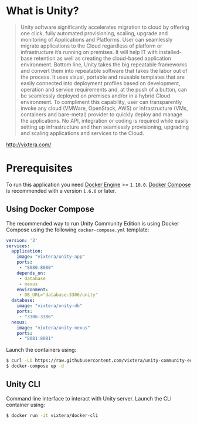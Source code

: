 # What is Unity?

> Unity software significantly accelerates migration to cloud by offering one click, fully automated provisioning, scaling, upgrade and monitoring of Applications and Platforms. User can seamlessly migrate applications to the Cloud regardless of platform or infrastructure it’s running on premises. It will help IT with installed-base retention as well as creating the cloud-based application environment. Bottom line, Unity takes the big repeatable frameworks and convert them into repeatable software that takes the labor out of the process. It uses visual, portable and reusable templates that are easily connected into deployment profiles based on development, operation and service requirements and, at the push of a button, can be seamlessly deployed on premises and/or in a hybrid Cloud environment. To compliment this capability, user can transparently invoke any cloud (VMWare, OpenStack, AWS) or infrastructure (VMs, containers and bare-metal) provider to quickly deploy and manage the applications. No API, integration or coding is required while easily setting up infrastructure and then seamlessly provisioning, upgrading and scaling applications and services to the Cloud.

http://vixtera.com/

# Prerequisites

To run this application you need [Docker Engine](https://www.docker.com/products/docker-engine) >= `1.10.0`. [Docker Compose](https://www.docker.com/products/docker-compose) is recommended with a version `1.6.0` or later.

## Using Docker Compose

The recommended way to run Unity Community Edition is using Docker Compose using the following `docker-compose.yml` template:

```yaml
version: '2'
services:
  application:
    image: "vixtera/unity-app"
    ports:
     - "8080:8080"
    depends_on:
     - database
     - nexus
    environment:
     - DB_URL="database:3306/unity"
  database:
    image: "vixtera/unity-db"
    ports:
     - "3306:3306"
  nexus:
    image: "vixtera/unity-nexus"
    ports:
     - "8081:8081"     
```

Launch the containers using:

```bash
$ curl -LO https://raw.githubusercontent.com/vixtera/unity-community-edition/master/docker-compose.yml
$ docker-compose up -d
```

## Unity CLI

Command line interface to interact with Unity server. Launch the CLI container using:

```bash
$ docker run -it vixtera/docker-cli
```